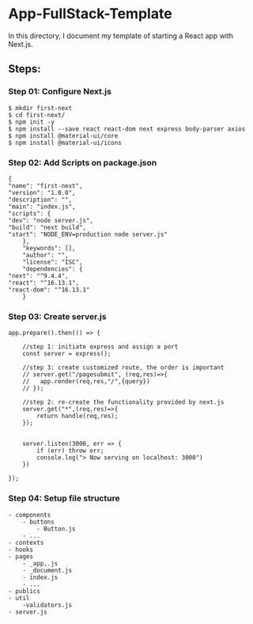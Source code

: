 # App-FullStack-Template
In this directory, I document my template of starting a React app with Next.js.

## Steps:
### Step 01: Configure Next.js
	
	$ mkdir first-next
	$ cd first-next/
	$ npm init -y
	$ npm install --save react react-dom next express body-parser axios
	$ npm install @material-ui/core 
	$ npm install @material-ui/icons
	
	
	
### Step 02: Add Scripts on package.json

	{
	"name": "first-next",
	"version": "1.0.0",
	"description": "",
	"main": "index.js",
	"scripts": {
    "dev": "node server.js",
    "build": "next build",
    "start": "NODE_ENV=production node server.js"
		},
		"keywords": [],
		"author": "",
		"license": "ISC",
		"dependencies": {
    "next": "^9.4.4",
    "react": "^16.13.1",
    "react-dom": "^16.13.1"
		}
		
		
### Step 03: Create server.js

	app.prepare().then(() => {

		//step 1: initiate express and assign a port
		const server = express();

		//step 3: create customized route, the order is important
		// server.get("/pagesubmit", (req,res)=>{
		//   app.render(req,res,"/",{query})
		// });

		//step 2: re-create the functionality provided by next.js
		server.get("*",(req,res)=>{
			return handle(req,res);
		});


		server.listen(3000, err => {
			if (err) throw err;
			console.log("> Now serving on localhost: 3000")
		})

	});
	
	
### Step 04: Setup file structure
	- components 
		- buttons
			- Button.js
		- ...
	- contexts
	- hooks
	- pages
		- _app,.js
		- _document.js
		- index.js
		- ...
	- publics
	- util
		-validators.js
	- server.js
	
